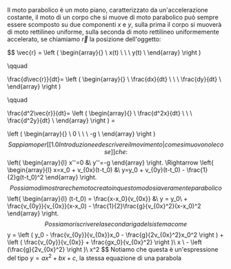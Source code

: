 Il moto parabolico è un moto piano, caratterizzato da un'accelerazione costante, il moto di un corpo che si muove di moto parabolico può sempre essere scomposto su due componenti $x$ e $y$, sulla prima il corpo si muoverà di moto rettilineo uniforme, sulla seconda di moto rettilineo uniformemente accelerato, se chiamiamo $\vec{r}$ la posizione dell'oggetto:

$$
\vec{r} =
\left ( \begin{array}{}
\ x(t) \ \\
\ y(t) \ 
\end{array} \right )

\qquad

\frac{d\vec{r}}{dt}=
\left ( \begin{array}{}
\ \frac{dx}{dt} \ \\
\ \frac{dy}{dt} \ 
\end{array} \right )

\qquad

\frac{d^2\vec{r}}{dt}=
\left ( \begin{array}{}
\ \frac{d^2x}{dt} \ \\
\ \frac{d^2y}{dt} \ 
\end{array} \right ) = 

\left ( \begin{array}{}
\ 0 \ \\
\ -g \ 
\end{array} \right )
$$
Sappiamo per [[1.0 Introduzione e descrivere il movimento|come si muovono le cose]] che:
$$
\left\{ 
    \begin{array}{l}
        x''=0 &\\
        y''=-g
    \end{array} 
\right.
\Rightarrow
\left\{ 
    \begin{array}{l}
        x=x_0 + v_{0x}(t-t_0) &\\
        y=y_0 + v_{0y}(t-t_0) - \frac{1}{2}g(t-t_0)^2
    \end{array} 
\right.
$$
Possiamo dimostrare che moto creato in questo modo sia veramente parabolico
$$
\left\{ 
    \begin{array}{l}
        (t-t_0) = \frac{x-x_0}{v_{0x}} &\\
        y = y_0\ + \frac{v_{0y}}{v_{0x}}(x-x_0) - \frac{1}{2}\frac{g}{v_{0x}^2}(x-x_0)^2
    \end{array} 
\right.
$$
Possiamo riscrivere la seconda riga del sistema come
$$ y = 
\left ( y_0 - \frac{v_{0y}}{v_{0x}}x_0 - \frac{g}{2v_{0x}^2}x_0^2 \right ) +
\left ( \frac{v_{0y}}{v_{0x}} + \frac{gx_0}{v_{0x}^2} \right )\ x \ -
\left (\frac{g}{2v_{0x}^2} \right )\ x^2
$$
Notiamo che questa è un'espressione del tipo $y = ax^2 +bx + c$, la stessa equazione di una parabola
